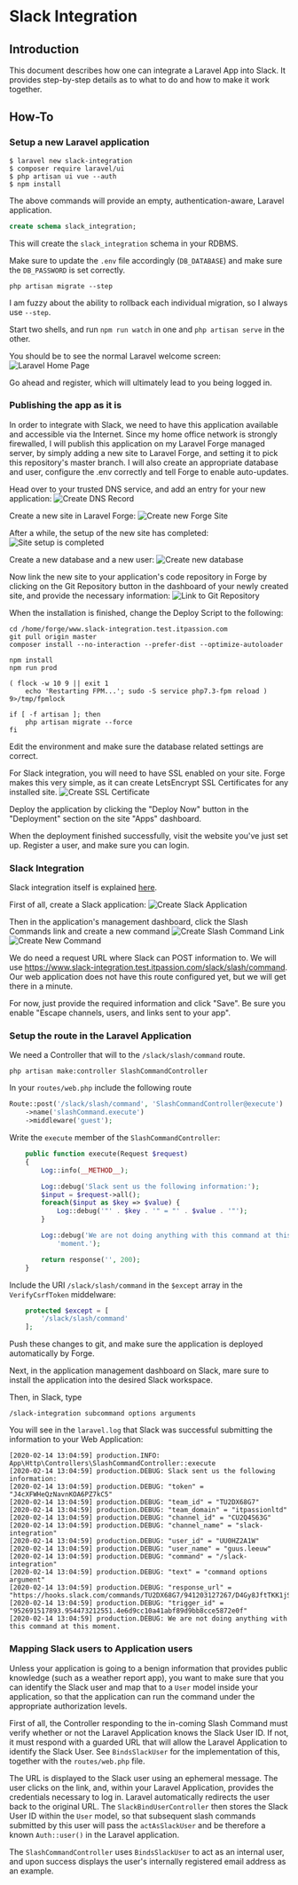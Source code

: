 # Slack Integration

## Introduction

This document describes how one can integrate a Laravel App into Slack. It
provides step-by-step details as to what to do and how to make it work together.

## How-To

### Setup a new Laravel application

```shell script
$ laravel new slack-integration
$ composer require laravel/ui
$ php artisan ui vue --auth
$ npm install
```
The above commands will provide an empty, authentication-aware, Laravel
application.

```sql
create schema slack_integration;
```
This will create the `slack_integration` schema in your RDBMS.

Make sure to update the `.env` file accordingly (`DB_DATABASE`) and make sure
the `DB_PASSWORD` is set correctly.

```shell script
php artisan migrate --step
```
I am fuzzy about the ability to rollback each individual migration, so I always
use `--step`.

Start two shells, and run `npm run watch` in one and `php artisan serve` in the
other.

You should be to see the normal Laravel welcome screen:
![Laravel Home Page](storage/doc/images/laravelHomePage.png)

Go ahead and register, which will ultimately lead to you being logged in.

### Publishing the app as it is

In order to integrate with Slack, we need to have this application available and
accessible via the Internet. Since my home office network is strongly
firewalled, I will publish this application on my Laravel Forge managed server,
by simply adding a new site to Laravel Forge, and setting it to pick this
repository's master branch. I will also create an appropriate database and user,
configure the .env correctly and tell Forge to enable auto-updates.
 
Head over to your trusted DNS service, and add an entry for your new
application:
![Create DNS Record](storage/doc/images/createDnsRecord.png)

Create a new site in Laravel Forge:
![Create new Forge Site](storage/doc/images/createNewSite.png)

After a while, the setup of the new site has completed:
![Site setup is completed](storage/doc/images/siteCreated.png)

Create a new database and a new user:
![Create new database](storage/doc/images/createDatabase.png)

Now link the new site to your application's code repository in Forge by clicking
on the Git Repository button in the dashboard of your newly created site, and
provide the necessary information:
![Link to Git Repository](storage/doc/images/linkToGitRepository.png)

When the installation is finished, change the Deploy Script to the following:
```shell script
cd /home/forge/www.slack-integration.test.itpassion.com
git pull origin master
composer install --no-interaction --prefer-dist --optimize-autoloader

npm install
npm run prod

( flock -w 10 9 || exit 1
    echo 'Restarting FPM...'; sudo -S service php7.3-fpm reload ) 9>/tmp/fpmlock

if [ -f artisan ]; then
    php artisan migrate --force
fi
```

Edit the environment and make sure the database related settings are correct.

For Slack integration, you will need to have SSL enabled on your site. Forge
makes this very simple, as it can create LetsEncrypt SSL Certificates for any
installed site.
![Create SSL Certificate](storage/doc/images/createSslCertificate.png)

Deploy the application by clicking the "Deploy Now" button in the "Deployment"
section on the site "Apps" dashboard.

When the deployment finished successfully, visit the website you've just set up.
Register a user, and make sure you can login.

### Slack Integration

Slack integration itself is explained
[here](https://api.slack.com/interactivity/slash-commands).
 
First of all, create a Slack application:
![Create Slack Application](storage/doc/images/createSlackApp.png)
 
Then in the application's management dashboard, click the Slash Commands link
and create a new command
![Create Slash Command Link](storage/doc/images/clickSlashCommandsLink.png)
![Create New Command](storage/doc/images/createNewCommand.png)
 
We do need a request URL where Slack can POST information to. We will use
https://www.slack-integration.test.itpassion.com/slack/slash/command.
Our web application does not have this route configured yet, but we will get
there in a minute.

For now, just provide the required information and click "Save". Be sure you
enable "Escape channels, users, and links sent to your app". 

### Setup the route in the Laravel Application

We need a Controller that will to the `/slack/slash/command` route.

```shell script
php artisan make:controller SlashCommandController
```

In your `routes/web.php` include the following route
```php
Route::post('/slack/slash/command', 'SlashCommandController@execute')
    ->name('slashCommand.execute')
    ->middleware('guest');
```

Write the `execute` member of the `SlashCommandController`:
```php
    public function execute(Request $request)
    {
        Log::info(__METHOD__);

        Log::debug('Slack sent us the following information:');
        $input = $request->all();
        foreach($input as $key => $value) {
            Log::debug('"' . $key . '" = "' . $value . '"');
        }

        Log::debug('We are not doing anything with this command at this ' .
            'moment.');

        return response('', 200);
    }
```

Include the URI `/slack/slash/command` in the `$except` array in the
`VerifyCsrfToken` middelware:
```php
    protected $except = [
        '/slack/slash/command'
    ];
```

Push these changes to git, and make sure the application is deployed
automatically by Forge.

Next, in the application management dashboard on Slack, mare sure to install the
application into the desired Slack workspace.

Then, in Slack, type
```slack
/slack-integration subcommand options arguments
```

You will see in the `laravel.log` that Slack was successful submitting the
information to your Web Application:
```text
[2020-02-14 13:04:59] production.INFO: App\Http\Controllers\SlashCommandController::execute  
[2020-02-14 13:04:59] production.DEBUG: Slack sent us the following information:  
[2020-02-14 13:04:59] production.DEBUG: "token" = "J4cXFWHeQzNavnKOA6PZ7kC5"  
[2020-02-14 13:04:59] production.DEBUG: "team_id" = "TU2DX68G7"  
[2020-02-14 13:04:59] production.DEBUG: "team_domain" = "itpassionltd"  
[2020-02-14 13:04:59] production.DEBUG: "channel_id" = "CU2Q4S63G"  
[2020-02-14 13:04:59] production.DEBUG: "channel_name" = "slack-integration"  
[2020-02-14 13:04:59] production.DEBUG: "user_id" = "UU0HZ2A1W"  
[2020-02-14 13:04:59] production.DEBUG: "user_name" = "guus.leeuw"  
[2020-02-14 13:04:59] production.DEBUG: "command" = "/slack-integration"  
[2020-02-14 13:04:59] production.DEBUG: "text" = "command options argument"  
[2020-02-14 13:04:59] production.DEBUG: "response_url" = "https://hooks.slack.com/commands/TU2DX68G7/941203127267/D4Gy8JftTKK1jS2Rgufra81T"  
[2020-02-14 13:04:59] production.DEBUG: "trigger_id" = "952691517893.954473212551.4e6d9cc10a41abf89d9bb8cce5872e0f"  
[2020-02-14 13:04:59] production.DEBUG: We are not doing anything with this command at this moment.  
```

### Mapping Slack users to Application users

Unless your application is going to a benign information that provides public
knowledge (such as a weather report app), you want to make sure that you can
identify the Slack user and map that to a `User` model inside your application,
so that the application can run the command under the appropriate authorization
levels.

First of all, the Controller responding to the in-coming Slash Command must
verify whether or not the Laravel Application knows the Slack User ID. If not,
it must respond with a guarded URL that will allow the Laravel Application to
identify the Slack User. See `BindsSlackUser` for the implementation of this,
together with the `routes/web.php`  file.

The URL is displayed to the Slack user using an ephemeral message. The user
clicks on the link, and, within your Laravel Application, provides the
credentials necessary to log in. Laravel automatically redirects the user back
to the original URL. The `SlackBindUserController` then stores the Slack User ID
within the `User` model, so that subsequent slash commands submitted by this
user will pass the `actAsSlackUser` and be therefore a known `Auth::user()` in
the Laravel application.

The `SlashCommandController` uses `BindsSlackUser` to act as an internal user,
and upon success displays the user's internally registered email address as an
example.
